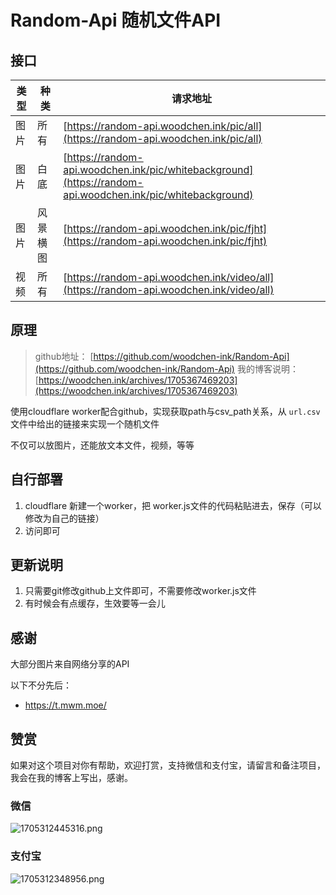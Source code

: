 # Random-Api 随机文件API

## 接口

| 类型  | 种类     | 请求地址   | 
| ---- | ---------- | ---------------- | 
| 图片 | 所有     | [https://random-api.woodchen.ink/pic/all](https://random-api.woodchen.ink/pic/all) |
| 图片 | 白底   | [https://random-api.woodchen.ink/pic/whitebackground](https://random-api.woodchen.ink/pic/whitebackground) |
| 图片 | 风景横图 | [https://random-api.woodchen.ink/pic/fjht](https://random-api.woodchen.ink/pic/fjht) |
| 视频 | 所有 | [https://random-api.woodchen.ink/video/all](https://random-api.woodchen.ink/video/all) |


## 原理

> github地址： [https://github.com/woodchen-ink/Random-Api](https://github.com/woodchen-ink/Random-Api)
> 我的博客说明：[https://woodchen.ink/archives/1705367469203](https://woodchen.ink/archives/1705367469203)

使用cloudflare worker配合github，实现获取path与csv_path关系，从 `url.csv` 文件中给出的链接来实现一个随机文件

不仅可以放图片，还能放文本文件，视频，等等

## 自行部署
                
1. cloudflare 新建一个worker，把 worker.js文件的代码粘贴进去，保存（可以修改为自己的链接）
2. 访问即可

## 更新说明

1. 只需要git修改github上文件即可，不需要修改worker.js文件
2. 有时候会有点缓存，生效要等一会儿


## 感谢
                
大部分图片来自网络分享的API
                
以下不分先后：
                
* https://t.mwm.moe/
                


## 赞赏

如果对这个项目对你有帮助，欢迎打赏，支持微信和支付宝，请留言和备注项目，我会在我的博客上写出，感谢。

### 微信

![1705312445316.png](https://cdn-img-r2.czl.net/2024/01/15/65a501199193b.png)

### 支付宝

![1705312348956.png](https://cdn-img-r2.czl.net/2024/01/15/65a50089b4b92.png)
